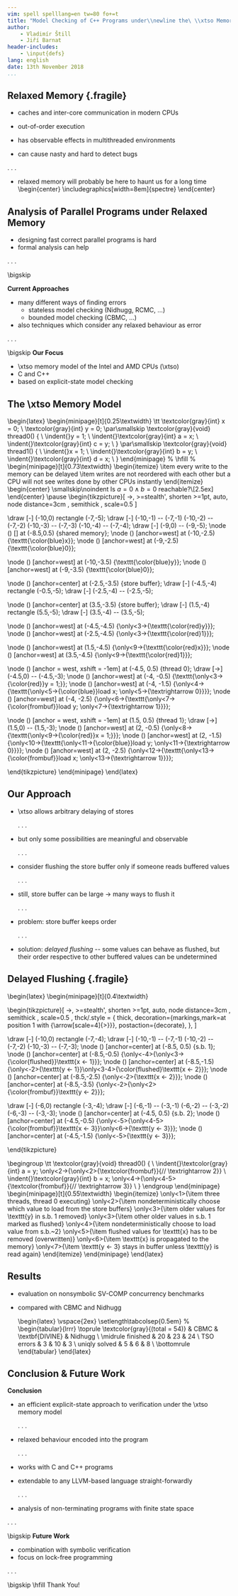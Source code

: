 ```yaml
---
vim: spell spelllang=en tw=80 fo+=t
title: "Model Checking of C++ Programs under\\newline the\ \\xtso Memory Model"
author:
    - Vladimír Štill
    - Jiří Barnat
header-includes:
    - \input{defs}
lang: english
date: 13th November 2018
...
```


## Relaxed Memory {.fragile}

- caches and inter-core communication in modern CPUs

* out-of-order execution

- has observable effects in multithreaded environments

- can cause nasty and hard to detect bugs

. . .

- relaxed memory will probably be here to haunt us for a long time
  \begin{center}
      \includegraphics[width=8em]{spectre}
  \end{center}

## Analysis of Parallel Programs under Relaxed Memory

- designing fast correct parallel programs is hard
- formal analysis can help

. . .

\bigskip

**Current Approaches**

- many different ways of finding errors
    - stateless model checking (Nidhugg, RCMC, …)
    - bounded model checking (CBMC, …)
- also techniques which consider any relaxed behaviour as error

. . .

\bigskip
**Our Focus**

- \xtso memory model of the Intel and AMD CPUs (\xtso)
- C and C++
- based on explicit-state model checking

## The \xtso Memory Model

\begin{latex}
\begin{minipage}[t]{0.25\textwidth}
\tt
\textcolor{gray}{int} x = 0; \\
\textcolor{gray}{int} y = 0;
\par\smallskip
\textcolor{gray}{void} thread0() \{ \\
\indent{}y = 1; \\
\indent{}\textcolor{gray}{int} a = x; \\
\indent{}\textcolor{gray}{int} c = y; \\
\}
\par\smallskip
\textcolor{gray}{void} thread1() \{ \\
\indent{}x = 1; \\
\indent{}\textcolor{gray}{int} b = y; \\
\indent{}\textcolor{gray}{int} d = x; \\
\}
\end{minipage}
%
\hfill
%
\begin{minipage}[t]{0.73\textwidth}
\begin{itemize}
    \item every write to the memory can be delayed
    \item writes are not reordered with each other but a CPU will not see writes done by
      other CPUs instantly
\end{itemize}
\begin{center}
\smallskip\noindent
Is $a = 0 \land b = 0$ reachable?\\[2.5ex]
\end{center} \pause
\begin{tikzpicture}[ ->, >=stealth', shorten >=1pt, auto, node distance=3cm
                   , semithick
                   , scale=0.5
                   ]

  \draw [-] (-10,0) rectangle (-7,-5);
  \draw [-] (-10,-1) -- (-7,-1)
            (-10,-2) -- (-7,-2)
            (-10,-3) -- (-7,-3)
            (-10,-4) -- (-7,-4);
  \draw [-] (-9,0) -- (-9,-5);
  \node () [] at (-8.5,0.5) {shared memory};
  \node () [anchor=west] at (-10,-2.5)  {\texttt{\color{blue}x}};
  \node () [anchor=west] at (-9,-2.5) {\texttt{\color{blue}0}};

  \node () [anchor=west] at (-10,-3.5)  {\texttt{\color{blue}y}};
  \node () [anchor=west] at (-9,-3.5)  {\texttt{\color{blue}0}};

  \node () [anchor=center] at (-2.5,-3.5) {store buffer};
  \draw [-] (-4.5,-4) rectangle (-0.5,-5);
  \draw [-] (-2.5,-4) -- (-2.5,-5);

  \node () [anchor=center] at (3.5,-3.5) {store buffer};
  \draw [-] (1.5,-4) rectangle (5.5,-5);
  \draw [-] (3.5,-4) -- (3.5,-5);

  \node () [anchor=west] at (-4.5,-4.5)  {\only<3->{\texttt{\color{red}y}}};
  \node () [anchor=west] at (-2.5,-4.5)  {\only<3->{\texttt{\color{red}1}}};

  \node () [anchor=west] at (1.5,-4.5)  {\only<9->{\texttt{\color{red}x}}};
  \node () [anchor=west] at (3.5,-4.5)  {\only<9->{\texttt{\color{red}1}}};

  \node () [anchor = west, xshift = -1em] at (-4.5, 0.5) {thread 0};
  \draw [->] (-4.5,0) -- (-4.5,-3);
  \node () [anchor=west] at (-4, -0.5) {\texttt{\only<3->{\color{red}}y = 1;}};
  \node () [anchor=west] at (-4, -1.5)
      {\only<4->{\texttt{\only<5->{\color{blue}}load x; \only<5->{\textrightarrow 0}}}};
  \node () [anchor=west] at (-4, -2.5)
      {\only<6->{\texttt{\only<7->{\color{frombuf}}load y; \only<7->{\textrightarrow 1}}}};

  \node () [anchor = west, xshift = -1em] at (1.5, 0.5) {thread 1};
  \draw [->] (1.5,0) -- (1.5,-3);
  \node () [anchor=west] at (2, -0.5) {\only<8->{\texttt{\only<9->{\color{red}}x = 1;}}};
  \node () [anchor=west] at (2, -1.5)
      {\only<10->{\texttt{\only<11->{\color{blue}}load y; \only<11->{\textrightarrow 0}}}};
  \node () [anchor=west] at (2, -2.5)
      {\only<12->{\texttt{\only<13->{\color{frombuf}}load x; \only<13->{\textrightarrow 1}}}};

\end{tikzpicture}
\end{minipage}
\end{latex}

## Our Approach

- \xtso allows arbitrary delaying of stores

    . . .

- but only some possibilities are meaningful and observable

    . . .

- consider flushing the store buffer only if someone reads buffered values

    . . .

- still, store buffer can be large $\rightarrow$ many ways to flush it

    . . .

- problem: store buffer keeps order

  . . .

- solution: *delayed flushing* -- some values can behave as flushed, but their order
  respective to other buffered values can be undetermined

## Delayed Flushing {.fragile}

\begin{latex}
\begin{minipage}[t]{0.4\textwidth}

\begin{tikzpicture}[ ->, >=stealth', shorten >=1pt, auto, node distance=3cm
                   , semithick
                   , scale=0.5
                   , thck/.style = { thick, decoration={markings,mark=at position 1 with {\arrow[scale=4]{>}}}, postaction={decorate}, },
                   ]

  \draw [-] (-10,0) rectangle (-7,-4);
  \draw [-] (-10,-1) -- (-7,-1)
            (-10,-2) -- (-7,-2)
            (-10,-3) -- (-7,-3);
  \node () [anchor=center] at (-8.5, 0.5) {s.b. 1};
  \node () [anchor=center] at (-8.5,-0.5) {\only<-4>{\only<3->{\color{flushed}}\texttt{x $\leftarrow$ 1}}};
  \node () [anchor=center] at (-8.5,-1.5) {\only<-2>{\texttt{y $\leftarrow$ 1}}\only<3-4>{\color{flushed}\texttt{x $\leftarrow$ 2}}};
  \node () [anchor=center] at (-8.5,-2.5) {\only<-2>{\texttt{x $\leftarrow$ 2}}};
  \node () [anchor=center] at (-8.5,-3.5) {\only<-2>{\only<2>{\color{frombuf}}\texttt{y $\leftarrow$ 2}}};

  \draw [-] (-6,0) rectangle (-3,-4);
  \draw [-] (-6,-1) -- (-3,-1)
            (-6,-2) -- (-3,-2)
            (-6,-3) -- (-3,-3);
  \node () [anchor=center] at (-4.5, 0.5) {s.b. 2};
  \node () [anchor=center] at (-4.5,-0.5) {\only<-5>{\only<4-5>{\color{frombuf}}\texttt{x $\leftarrow$ 3}}\only<6->{\texttt{y $\leftarrow$ 3}}};
  \node () [anchor=center] at (-4.5,-1.5) {\only<-5>{\texttt{y $\leftarrow$ 3}}};

\end{tikzpicture}

\begingroup
    \tt
    \textcolor{gray}{void} thread0() \{ \\
    \indent{}\textcolor{gray}{int} a = y; \only<2->{\only<2>{\textcolor{frombuf}}{// \textrightarrow 2}} \\
    \indent{}\textcolor{gray}{int} b = x; \only<4->{\only<4-5>{\textcolor{frombuf}}{// \textrightarrow 3}} \\
    \}
\endgroup
\end{minipage}
\begin{minipage}[t]{0.55\textwidth}
    \begin{itemize}
        \only<1>{\item three threads, thread 0 executing}
        \only<2>{\item nondeterministically choose which value to load from the
        store buffers}
        \only<3>{\item older values for \texttt{y} in s.b. 1 removed}
        \only<3>{\item other older values in s.b. 1 marked as flushed}
        \only<4>{\item nondeterministically choose to load value from s.b.~2}
        \only<5>{\item flushed values for \texttt{x} has to be removed (overwritten)}
        \only<6>{\item \texttt{x} is propagated to the memory}
        \only<7>{\item \texttt{y $\leftarrow$ 3} stays in buffer unless \texttt{y} is read again}
    \end{itemize}
\end{minipage}
\end{latex}

## Results

- evaluation on nonsymbolic SV-COMP concurrency benchmarks
- compared with CBMC and Nidhugg

    \begin{latex}
    \vspace{2ex}
    \setlength\tabcolsep{0.5em} %
    \begin{tabular}{lrrr} \toprule
        \textcolor{gray}{(total = 54)} & CBMC & \textbf{DIVINE} & Nidhugg \\ \midrule
        finished                & 20   & 23     & 24 \\
        TSO errors              &  3   & 10     &  3 \\
        uniqly solved           &  5   &  6     &  8 \\
        \bottomrule
    \end{tabular}
    \end{latex}

## Conclusion & Future Work


**Conclusion**

- an efficient explicit-state approach to verification under the \xtso memory
  model

  . . .

- relaxed behaviour encoded into the program

  . . .

- works with C and C++ programs
- extendable to any LLVM-based language straight-forwardly

  . . .

- analysis of non-terminating programs with finite state space

. . .

\bigskip
**Future Work**

- combination with symbolic verification
- focus on lock-free programming

. . .


\bigskip \hfill Thank You!
